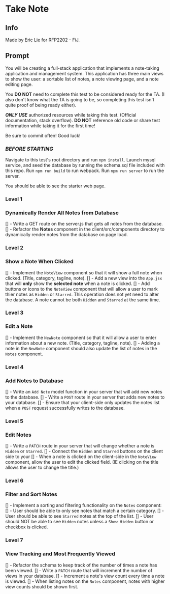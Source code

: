 # Take Note

## Info

Made by Eric Lie for RFP2202 - FiJ.

## Prompt

You will be creating a full-stack application that implements a note-taking application and management system. This application has three main views to show the user: a sortable list of notes, a note viewing page, and a note editing page.

You **DO NOT** need to complete this test to be considered ready for the TA. (I also don't know what the TA is going to be, so completing this test isn't quite proof of being ready either).

***ONLY USE*** authorized resources while taking this test. (Official documentation, stack overflow). **DO NOT** reference old code or share test information while taking it for the first time!

Be sure to commit often! Good luck!

### ***BEFORE STARTING***

Navigate to this test's root directory and run `npm install`.
Launch mysql service, and seed the database by running the schema.sql file included with this repo.
Run `npm run build` to run webpack.
Run `npm run server` to run the server.

You should be able to see the starter web page.

### Level 1
### Dynamically Render All Notes from Database

[] - Write a GET route on the server.js that gets all notes from the database.
[] - Refactor the **Notes** component in the client/src/components directory to dynamically render notes from the database on page load.

### Level 2
### Show a Note When Clicked

[] - Implement the `NoteView` component so that it will show a full note when clicked. (Title, category, tagline, note).
[] - Add a new view into the `App.jsx` that will **only** show the **selected note** when a note is clicked.
[] - Add buttons or icons to the `NoteView` component that will allow a user to mark thier notes as `Hidden` or `Starred`. This operation does not yet need to alter the database. A note cannot be both `Hidden` and `Starred` at the same time.

### Level 3
### Edit a Note

[] - Implement the `NewNote` component so that it will allow a user to enter information about a new note. (Title, category, tagline, note).
[] - Adding a note in the `NewNote` component should also update the list of notes in the `Notes` component.

### Level 4
### Add Notes to Database

[] - Write an `Add Note` model function in your server that will add new notes to the database.
[] - Write a `POST` route in your server that adds new notes to your database.
[] - Ensure that your client-side only updates the notes list when a `POST` request successfully writes to the database.

### Level 5
### Edit Notes

[] - Write a `PATCH` route in your server that will change whether a note is `Hidden` or `Starred`.
[] - Connect the `Hidden` and `Starred` buttons on the client side to your
[] - When a note is clicked on the client-side in the `NoteView` component, allow the user to edit the clicked field. (IE clicking on the title allows the user to change the title.)

### Level 6
### Filter and Sort Notes

[] - Implement a sorting and filtering functionality on the `Notes` component:
  [] - User should be able to only see notes that match a certain category.
  [] - User should be able to see `Starred` notes at the top of the list.
  [] - User should NOT be able to see `Hidden` notes unless a `Show Hidden` button or checkbox is clicked.

### Level 7
### View Tracking and Most Frequently Viewed

[] - Refactor the schema to keep track of the number of times a note has been viewed.
[] - Write a `PATCH` route that will increment the number of views in your database.
[] - Increment a note's view count every time a note is viewed.
[] - When listing notes on the `Notes` component, notes with higher view counts should be shown first.
